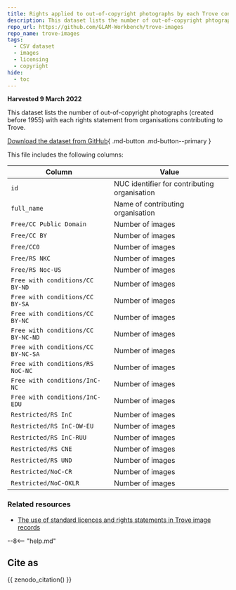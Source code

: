 ```yaml
---
title: Rights applied to out-of-copyright photographs by each Trove contributor
description: This dataset lists the number of out-of-copyright phtographs with each rights statement from organisations contributing to Trove.
repo_url: https://github.com/GLAM-Workbench/trove-images
repo_name: trove-images
tags:
  - CSV dataset
  - images
  - licensing
  - copyright
hide:
  - toc
---
```


**Harvested 9 March 2022**

This dataset lists the number of out-of-copyright photographs (created before 1955) with each rights statement from organisations contributing to Trove.

[Download the dataset from GitHub](https://github.com/GLAM-Workbench/trove-images/blob/master/rights-on-out-of-copyright-photos.csv){ .md-button .md-button--primary }

This file includes the following columns:

| Column | Value |
|--------|-------|
| `id` | NUC identifier for contributing organisation |
| `full_name` | Name of contributing organisation |
| `Free/CC Public Domain` | Number of images |
| `Free/CC BY` | Number of images |
| `Free/CC0` | Number of images |
| `Free/RS NKC` | Number of images |
| `Free/RS Noc-US` | Number of images |
| `Free with conditions/CC BY-ND` | Number of images |
| `Free with conditions/CC BY-SA` | Number of images |
| `Free with conditions/CC BY-NC` | Number of images |
| `Free with conditions/CC BY-NC-ND` | Number of images |
| `Free with conditions/CC BY-NC-SA` | Number of images |
| `Free with conditions/RS NoC-NC` | Number of images |
| `Free with conditions/InC-NC` | Number of images |
| `Free with conditions/InC-EDU` | Number of images |
| `Restricted/RS InC` | Number of images |
| `Restricted/RS InC-OW-EU` | Number of images |
| `Restricted/RS InC-RUU` | Number of images |
| `Restricted/RS CNE` | Number of images |
| `Restricted/RS UND` | Number of images |
| `Restricted/NoC-CR` | Number of images |
| `Restricted/NoC-OKLR` | Number of images |

### Related resources

* [The use of standard licences and rights statements in Trove image records](use-of-rights-statements.md)

--8<-- "help.md"

## Cite as

{{ zenodo_citation() }}
